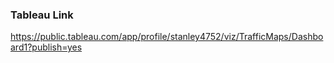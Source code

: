 ### Tableau Link
https://public.tableau.com/app/profile/stanley4752/viz/TrafficMaps/Dashboard1?publish=yes
